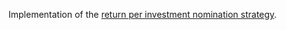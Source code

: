 Implementation of the [return per investment nomination strategy](https://docs.google.com/document/d/1NZVnwsk_MzaJsNAmkkd7NCC02wmb46YZeeqpOqe13Ts/).
